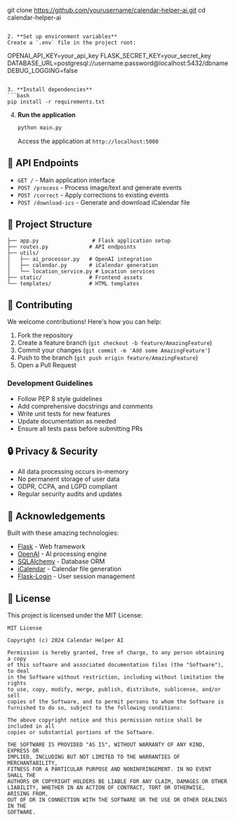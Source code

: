 git clone https://github.com/yourusername/calendar-helper-ai.git
   cd calendar-helper-ai
   ```

2. **Set up environment variables**
   Create a `.env` file in the project root:
   ```
   OPENAI_API_KEY=your_api_key
   FLASK_SECRET_KEY=your_secret_key
   DATABASE_URL=postgresql://username:password@localhost:5432/dbname
   DEBUG_LOGGING=false
   ```

3. **Install dependencies**
   ```bash
   pip install -r requirements.txt
   ```

4. **Run the application**
   ```bash
   python main.py
   ```
   Access the application at `http://localhost:5000`

## 🔄 API Endpoints

- `GET /` - Main application interface
- `POST /process` - Process image/text and generate events
- `POST /correct` - Apply corrections to existing events
- `POST /download-ics` - Generate and download iCalendar file

## 📁 Project Structure

```
├── app.py                 # Flask application setup
├── routes.py             # API endpoints
├── utils/
│   ├── ai_processor.py   # OpenAI integration
│   ├── calendar.py       # iCalendar generation
│   └── location_service.py # Location services
├── static/               # Frontend assets
└── templates/            # HTML templates
```

## 🤝 Contributing

We welcome contributions! Here's how you can help:

1. Fork the repository
2. Create a feature branch (`git checkout -b feature/AmazingFeature`)
3. Commit your changes (`git commit -m 'Add some AmazingFeature'`)
4. Push to the branch (`git push origin feature/AmazingFeature`)
5. Open a Pull Request

### Development Guidelines

- Follow PEP 8 style guidelines
- Add comprehensive docstrings and comments
- Write unit tests for new features
- Update documentation as needed
- Ensure all tests pass before submitting PRs

## 🔒 Privacy & Security

- All data processing occurs in-memory
- No permanent storage of user data
- GDPR, CCPA, and LGPD compliant
- Regular security audits and updates

## 🙏 Acknowledgements

Built with these amazing technologies:

- [Flask](https://flask.palletsprojects.com/) - Web framework
- [OpenAI](https://openai.com/) - AI processing engine
- [SQLAlchemy](https://www.sqlalchemy.org/) - Database ORM
- [iCalendar](https://icalendar.readthedocs.io/) - Calendar file generation
- [Flask-Login](https://flask-login.readthedocs.io/) - User session management

## 📄 License

This project is licensed under the MIT License:

```
MIT License

Copyright (c) 2024 Calendar Helper AI

Permission is hereby granted, free of charge, to any person obtaining a copy
of this software and associated documentation files (the "Software"), to deal
in the Software without restriction, including without limitation the rights
to use, copy, modify, merge, publish, distribute, sublicense, and/or sell
copies of the Software, and to permit persons to whom the Software is
furnished to do so, subject to the following conditions:

The above copyright notice and this permission notice shall be included in all
copies or substantial portions of the Software.

THE SOFTWARE IS PROVIDED "AS IS", WITHOUT WARRANTY OF ANY KIND, EXPRESS OR
IMPLIED, INCLUDING BUT NOT LIMITED TO THE WARRANTIES OF MERCHANTABILITY,
FITNESS FOR A PARTICULAR PURPOSE AND NONINFRINGEMENT. IN NO EVENT SHALL THE
AUTHORS OR COPYRIGHT HOLDERS BE LIABLE FOR ANY CLAIM, DAMAGES OR OTHER
LIABILITY, WHETHER IN AN ACTION OF CONTRACT, TORT OR OTHERWISE, ARISING FROM,
OUT OF OR IN CONNECTION WITH THE SOFTWARE OR THE USE OR OTHER DEALINGS IN THE
SOFTWARE.